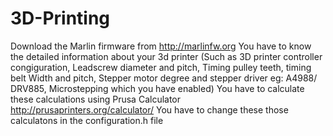 # 3D-Printing
Download the Marlin firmware from http://marlinfw.org
You have to know the detailed information about your 3d printer (Such as 3D printer controller congiguration, Leadscrew diameter and pitch, Timing pulley teeth, timing belt Width and pitch, Stepper motor degree and stepper driver eg: A4988/ DRV885, Microstepping which you have enabled)
You have to calculate these calculations using Prusa Calculator http://prusaprinters.org/calculator/
You have to change these those calculatons in the configuration.h file
